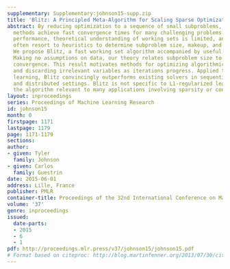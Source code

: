 ```yaml
---
supplementary: Supplementary:johnson15-supp.zip
title: 'Blitz: A Principled Meta-Algorithm for Scaling Sparse Optimization'
abstract: By reducing optimization to a sequence of small subproblems, working set
  methods achieve fast convergence times for many challenging problems. Despite excellent
  performance, theoretical understanding of working sets is limited, and implementations
  often resort to heuristics to determine subproblem size, makeup, and stopping criteria.
  We propose Blitz, a fast working set algorithm accompanied by useful guarantees.
  Making no assumptions on data, our theory relates subproblem size to progress toward
  convergence. This result motivates methods for optimizing algorithmic parameters
  and discarding irrelevant variables as iterations progress. Applied to L1-regularized
  learning, Blitz convincingly outperforms existing solvers in sequential, limited-memory,
  and distributed settings. Blitz is not specific to L1-regularized learning, making
  the algorithm relevant to many applications involving sparsity or constraints.
layout: inproceedings
series: Proceedings of Machine Learning Research
id: johnson15
month: 0
firstpage: 1171
lastpage: 1179
page: 1171-1179
sections: 
author:
- given: Tyler
  family: Johnson
- given: Carlos
  family: Guestrin
date: 2015-06-01
address: Lille, France
publisher: PMLR
container-title: Proceedings of the 32nd International Conference on Machine Learning
volume: '37'
genre: inproceedings
issued:
  date-parts:
  - 2015
  - 6
  - 1
pdf: http://proceedings.mlr.press/v37/johnson15/johnson15.pdf
# Format based on citeproc: http://blog.martinfenner.org/2013/07/30/citeproc-yaml-for-bibliographies/
---
```

